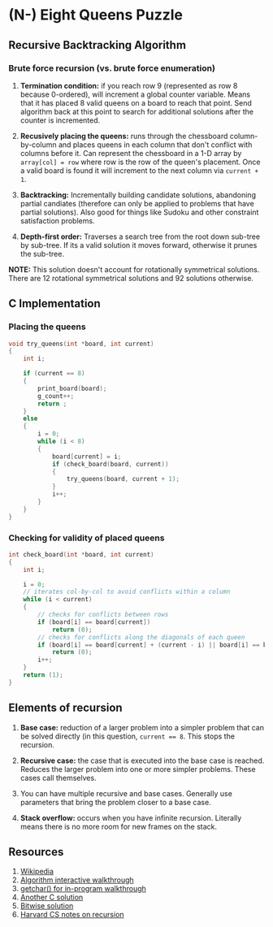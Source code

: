 # (N-) Eight Queens Puzzle

## Recursive Backtracking Algorithm

### Brute force recursion (vs. brute force enumeration)

1. **Termination condition:** if you reach row 9 (represented as row 8 because 0-ordered), will increment a global counter variable. Means that it has placed 8 valid queens on a board to reach that point. Send algorithm back at this point to search for additional solutions after the counter is incremented.

2. **Recusively placing the queens:** runs through the chessboard column-by-column and places queens in each column that don't conflict with columns before it. Can represent the chessboard in a 1-D array by ```array[col] = row``` where row is the row of the queen's placement. Once a valid board is found it will increment to the next column via ```current + 1```.

3. **Backtracking:** Incrementally building candidate solutions, abandoning partial candiates (therefore can only be applied to problems that have partial solutions). Also good for things like Sudoku and other constraint satisfaction problems.

4. **Depth-first order:** Traverses a search tree from the root down sub-tree by sub-tree. If its a valid solution it moves forward, otherwise it prunes the sub-tree.

**NOTE:** This solution doesn't account for rotationally symmetrical solutions. There are 12 rotational symmetrical solutions and 92 solutions otherwise.

## C Implementation

### Placing the queens
```c
void try_queens(int *board, int current)
{
	int i;

	if (current == 8)
	{
		print_board(board);
		g_count++;
		return ;
	}
	else
	{
		i = 0;
		while (i < 8)
		{	
			board[current] = i;
			if (check_board(board, current))
			{
				try_queens(board, current + 1);
			}
			i++;
		}
	}
}
```

### Checking for validity of placed queens
```c
int check_board(int *board, int current)
{
	int i;

	i = 0;
	// iterates col-by-col to avoid conflicts within a column
	while (i < current)
	{
		// checks for conflicts between rows
		if (board[i] == board[current])
			return (0);
		// checks for conflicts along the diagonals of each queen
		if (board[i] == board[current] + (current - i) || board[i] == board[current] - (current - i))
			return (0);
		i++;
	}
	return (1);
}
```

## Elements of recursion

1. **Base case:** reduction of a larger problem into a simpler problem that can be solved directly (in this question, ```current == 8```. This stops the recursion.

2. **Recursive case:** the case that is executed into the base case is reached. Reduces the larger problem into one or more simpler problems. These cases call themselves.

3. You can have multiple recursive and base cases. Generally use parameters that bring the problem closer to a base case.

4. **Stack overflow:** occurs when you have infinite recursion. Literally means there is no more room for new frames on the stack.

## Resources

1. [Wikipedia](https://en.wikipedia.org/wiki/Eight_queens_puzzle)
2. [Algorithm interactive walkthrough](https://www.cs.usfca.edu/~galles/visualization/RecQueens.html)
3. [getchar() for in-program walkthrough](http://rabbit.eng.miami.edu/class/een218/getchar.html)
4. [Another C solution](http://www.ccodechamp.com/c-program-of-n-queens-problem-solution-using-backtracking/)
5. [Bitwise solution](http://www.ic-net.or.jp/home/takaken/e/queen/)
6. [Harvard CS notes on recursion](http://www.fas.harvard.edu/~cscie119/lectures/recursion.pdf)